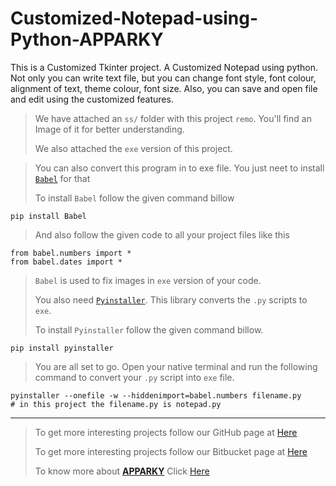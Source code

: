 # Customized-Notepad-using-Python-APPARKY

This is a Customized Tkinter project. A Customized Notepad using python. 
Not only you can write text file, but you can change font style, font colour, 
alignment of text, theme colour, font size. Also, you can save and open file and edit using 
the customized features.


> We have attached an `ss/` folder with this project `remo`. You'll find an Image of it for better understanding.
> 
> We also attached the `exe` version of this project.

> You can also convert this program in to exe file. You just neet to install [`Babel`](https://babel.pocoo.org/en/latest/) for that
> 
> To install `Babel` follow the given command billow
```commandline
pip install Babel
```

> And also follow the given code to all your project files like this
```commandline
from babel.numbers import *
from babel.dates import *
```
> `Babel` is used to fix images in `exe` version of your code.
> 
> You also need [`Pyinstaller`](https://pyinstaller.org/en/stable/). This library converts the `.py` scripts to `exe`.
> 
> To install `Pyinstaller` follow the given command billow.
```commandline
pip install pyinstaller
```

> You are all set to go. Open your native terminal and run the following command to convert your `.py` script into `exe` file.
```commandline
pyinstaller --onefile -w --hiddenimport=babel.numbers filename.py   
# in this project the filename.py is notepad.py
```






-------------------
> 
> To get more interesting projects follow our GitHub page at [Here](https://github.com/Apparky)
> 
> To get more interesting projects follow our Bitbucket page at [Here](https://bitbucket.org/apparky-web/workspace/overview)
> 
> To know more about [__APPARKY__](https://apparky.vercel.app/) Click [Here](https://apparky-soumenmtec-gmailcom.vercel.app/)




